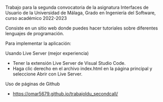 Trabajo para la segunda convocatoria de la asignatura Interfaces de Usuario de la Universidad de Málaga, Grado en Ingeniería del Software, curso académico 2022-2023

Consiste en un sitio web donde puedes hacer tutoriales sobre diferentes lenguajes de programación.

Para implementar la aplicación:

Usando Live Server (mejor experiencia)

- Tener la extensión Live Server de Visual Studio Code.
- Haga clic derecho en el archivo index.html en la página principal y seleccione Abrir con Live Server.

Uso de páginas de Github

- https://omar5679.github.io/trabajoldu_secondcall/
